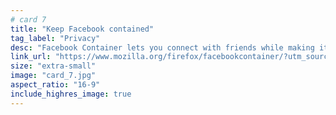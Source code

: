 ```yaml
---
# card 7
title: "Keep Facebook contained"
tag_label: "Privacy"
desc: "Facebook Container lets you connect with friends while making it harder for Facebook to track you on the web."
link_url: "https://www.mozilla.org/firefox/facebookcontainer/?utm_source=www.mozilla.org&utm_medium=referral&utm_campaign=homepage&utm_content=card"
size: "extra-small"
image: "card_7.jpg"
aspect_ratio: "16-9"
include_highres_image: true
---
```

